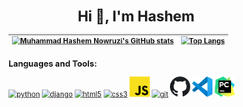 <h1 align="center">Hi 👋, I'm Hashem</h1>

| [![Muhammad Hashem Nowruzi's GitHub stats](https://github-readme-stats.vercel.app/api?username=hashem-nowruzi&show_icons=true&hide_border=True&count_private=true&theme=transparent)](https://github.com/anuraghazra/github-readme-stats) | [![Top Langs](https://github-readme-stats.vercel.app/api/top-langs/?username=hashem-nowruzi&langs_count=5&layout=compact&hide_border=True&theme=transparent)](https://github.com/anuraghazra/github-readme-stats) |
| ------------- | ------------- |

### Languages and Tools:
<div>
    <a href="https://www.python.org/"><img src="https://raw.githubusercontent.com/hashem-nowruzi/hashem-nowruzi/main/assets/python.svg" alt="python" width="40px" height="40px"></a>
    <a href="https://www.djangoproject.com/"><img src="https://raw.githubusercontent.com/hashem-nowruzi/hashem-nowruzi/main/assets/django.svg" alt="django" width="40px" height="40px"></a>
    <a href="https://www.w3schools.com/html/"><img src="https://raw.githubusercontent.com/hashem-nowruzi/hashem-nowruzi/main/assets/html.svg" alt="html5" width="40px" height="40px"></a>
    <a href="https://www.w3schools.com/css/"><img src="https://raw.githubusercontent.com/hashem-nowruzi/hashem-nowruzi/main/assets/css.svg" alt="css3" width="40px" height="40px"></a>
    <a href="https://developer.mozilla.org/en-US/docs/Web/JavaScript"><img src="https://raw.githubusercontent.com/hashem-nowruzi/hashem-nowruzi/main/assets/javascript.svg" alt="javascript" width="40px" height="40px"></a>
    <a href="https://git-scm.com/"><img src="https://raw.githubusercontent.com/hashem-nowruzi/hashem-nowruzi/main/assets/git.svg" alt="git" width="40px" height="40px"></a>
    <a href="https://github.com/"><img src="https://raw.githubusercontent.com/hashem-nowruzi/hashem-nowruzi/main/assets/github.svg" alt="github" width="40px" height="40px"></a>
    <a href="https://code.visualstudio.com/"><img src="https://raw.githubusercontent.com/hashem-nowruzi/hashem-nowruzi/main/assets/vscode.svg" alt="vscode" width="40px" height="40px"></a>
    <a href="https://www.jetbrains.com/pycharm/"><img src="https://raw.githubusercontent.com/hashem-nowruzi/hashem-nowruzi/main/assets/pycharm.svg" alt="pycharm" width="40px" height="40px"></a>
</div>
